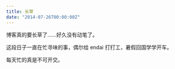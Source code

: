 ```yaml
---
title: 长草
date: "2014-07-26T00:00:00Z"
---
```


博客真的要长草了……好久没有动笔了。

这段日子一直在忙寻味的事，偶尔给 endai 打打工，暑假回国学学开车。

每天忙的真是不可开交。
